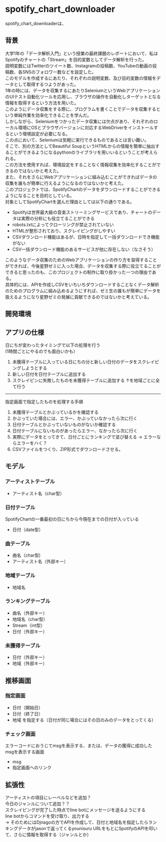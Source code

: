 # spotify_chart_downloader
spotify_chart_downloaderは、

## 背景
大学1年の「データ解析入門」という授業の最終課題のレポートにおいて、私はSpotifyのチャートの「Stream」を目的変数としてデータ解析を行った。  
説明変数にはTwitterのツイート数、Instagramの投稿数、YouTubeの動画の投稿数、各SNSのフォロワー数などを設定した。  
このモデルを作成するにあたり、それぞれの説明変数、及び目的変数の情報をデータとして取得するつようがあった。  
1年の時には、データを収集するにあたりSeleniumというWebアプリケーションのUIテスト自動化ツールを応用し、ブラウザの操作を自動化しターゲットとなる情報を取得するという方法を用いた。  
このようにデータ収集をする際に、プログラムを書くことでデータを収集するという単純作業を効率化できることを学んだ。  
しかしながら、Seleniumをつかったデータ収集には欠点があり、それぞれのローカル環境にOSとブラウザバージョンに対応するWebDriverをインストールするという環境設定が必要になる。  
この点において、Seleniumは気軽に実行できるものであるとは言い難い。  
そこで、別の方法としてBeautiful SoupというHTMLからの情報を簡単に抽出することができるようになるpythonのライブラリを用いいるということが考えられる。  
この方法を使用すれば、環境設定をすることなく情報収集を効率化することができるのではないかと考えた。  
また、それをさらにWebアプリケーションに組み込むことができればデータの収集を誰もが簡単に行えるようになるのではないかと考えた。  
このプロジェクトでは、SpotifyChartのデータをダウンロードすることができるようになることを目的としている。  
対象としてSpotifyChartを選んだ理由としては以下の通りである。  
- Spotifyは世界最大級の音楽ストリーミングサービスであり、チャートのデータは実際の分析にも役立てることができる  
- robots.txtによってクローリングが禁止されていない
- HTMLが整形されており、スクレイピングがしやすい  
- CSVダウンロード機能はあるが、日時を指定して一括ダウンロードでき機能がない
- CSV一括ダウンロード機能のあるサービスが他に存在しない（なさそう）

このようなデータ収集のためのWebアプリケーションの作り方を習得することができれば、今後星野ゼミに入った場合、データを収集する際に役立てることができると思ったのも、このプロジェクトの制作に取り掛かった一つの理由である。  
具体的には、APIを作成しCSVをいちいちダウンロードすることなくデータ解析のためのプログラムに組み込めるようにすれば、ゼミ生の誰もが簡単にデータを扱えるようになり星野ゼミの発展に貢献できるのではないかと考えている。

## 開発環境

## アプリの仕様
日にちが変わったタイミングで以下の処理を行う  
(1時間ごとにやるのでも面白いかも）

1. 未獲得テーブルに入っている日にちの分と新しい日付のデータをスクレイピングしようとする
2. 新しい日付を日付テーブルに追加する
3. スクレイピンに失敗したものを未獲得テーブルに追加する 
↑を地域ごとに全て行う

<hr>

指定画面で指定したものを処理する手順  

1. 未獲得テーブルとかぶっているかを確認する
2. かぶっていた場合には、エラー、かぶっていなかったら次に行く
3. 日付テーブルとかぶっていないものがないか確認する  
4. 日付テーブルにないものがあったらエラー、なかったら次に行く
5. 実際にデータをとってきて、日付ごとにランキングで並び替える
→ エラーならエラーをハく？
6. CSVファイルをつくり、ZIP形式でダウンロードさせる。 





## モデル

### アーティストテーブル
- アーティスト名（char型）

### 日付テーブル
SpotifyChartの一番最初の日にちから今現在までの日付が入っている  
- 日付（date型）

### 曲テーブル
- 曲名（char型)
- アーティスト名（外部キー）

### 地域テーブル
- 地域名

### ランキングテーブル
- 曲名（外部キー）
- 地域名（char型）
- Stream（int型）
- 日付（外部キー）

### 未獲得テーブル
- 日付（外部キー）
- 地域（外部キー） 

## 推移画面

### 指定画面
- 日付（開始日）
- 日付（終了日）
- 地域
を指定する（日付が同じ場合にはその日のみのデータをとってくる）

### チェック画面
エラーコードにおうじてmsgを表示する、または、データの獲得に成功したmsgを表示する画面  
- msg
- 指定画面へのリンク

## 拡張性
アーティストの項目にレーベルなどを追加？  
今日のジャンルについて追加？？  
スクレイピングが完了した時点でline botにメッセージを送るようにする  
line botからコマンドを受け取り、出力する  
→ そのためにはDjnagoの方でAPIを作成して、日付と地域名を指定したらランキングデータがjasonで返ってくるyounisuru
URLをもとにSpotifyのAPIを叩いて、さらに情報を取得する（ジャンルとか）
